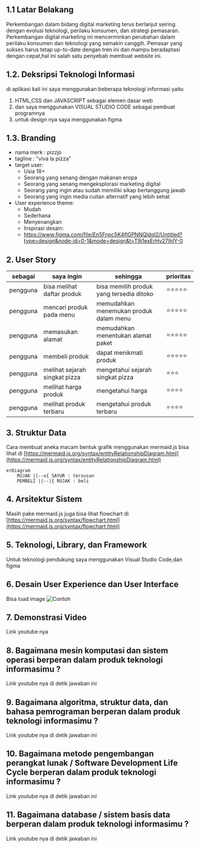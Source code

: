 ## 1.1 Latar Belakang

Perkembangan dalam bidang digital marketing terus berlanjut seiring dengan evolusi teknologi, perilaku konsumen, dan strategi pemasaran. Perkembangan digital marketing ini mencerminkan perubahan dalam perilaku konsumen dan teknologi yang semakin canggih. Pemasar yang sukses harus tetap up-to-date dengan tren ini dan mampu beradaptasi dengan cepat,hal ini salah satu penyebab membuat website ini.

## 1.2. Deksripsi Teknologi Informasi

di aplikasi kali ini saya menggunakan beberapa teknologi informasi yaitu
1. HTML,CSS dan JAVASCRIPT sebagai elemen dasar web
2. dan saya menggunakan VISUAL STUDIO CODE sebagai pembuat programnya
3. untuk design nya saya menggunakan figma 


## 1.3. Branding

- nama merk : pizzjo                                                                                                   
- tagline : "viva la pizza"                                                                                            
- target user:
    - Usia 18+                                                                                                
    - Seorang yang senang dengan makanan eropa                                                                         
    - Seorang yang senang mengeksplorasi marketing digital
    - Seorang yang ingin atau sudah memiliki sikap bertanggung jawab
    - Seorang yang ingin media cuitan alternatif yang lebih sehat
- User experience theme:
   - Mudah
   - Sederhana
   - Menyenangkan
   - Inspirasi desain:
   - https://www.figma.com/file/En5Fnpc5K4flGPNNQldqI2/Untitled?type=design&node-id=0-1&mode=design&t=T9i1exErHv27IhIY-0


## 2. User Story

sebagai | saya ingin | sehingga | prioritas
---|---|---|---
pengguna | bisa melihat daftar produk | bisa memilih produk yang tersedia ditoko | ⭐⭐⭐⭐⭐
pengguna | mencari produk pada menu | memudahkan menemukan produk dalam menu | ⭐⭐⭐⭐⭐
pengguna | memasukan alamat | memudahkan menentukan alamat paket | ⭐⭐⭐⭐⭐
pengguna | membeli produk | dapat menikmati produk | ⭐⭐⭐⭐⭐
pengguna | melihat sejarah singkat pizza | mengetahui sejarah singkat pizza  | ⭐⭐⭐
pengguna | melihat harga produk | mengetahui harga | ⭐⭐⭐⭐
pengguna | melihat produk terbaru | mengetahui produk terbaru | ⭐⭐⭐⭐

## 3. Struktur Data

Cara membuat aneka macam bentuk grafik menggunakan mermaid.js bisa lihat di [https://mermaid.js.org/syntax/entityRelationshipDiagram.html](https://mermaid.js.org/syntax/entityRelationshipDiagram.html) 

```mermaid
erDiagram
    RUJAK ||--o{ SAYUR : tersusun
    PEMBELI ||--|{ RUJAK : beli
```

## 4. Arsitektur Sistem

Masih pake mermaid.js juga bisa lihat flowchart di [https://mermaid.js.org/syntax/flowchart.html](https://mermaid.js.org/syntax/flowchart.html)

## 5. Teknologi, Library, dan Framework
Untuk teknologi pendukung saya menggunakan Visual Studio Code,dan figma 
## 6. Desain User Experience dan User Interface

Bisa load image 
![Contoh](https://fastly.picsum.photos/id/318/536/354.jpg?hmac=Ixy-wle80nudIR_cmnF1iY2y6rMUH7_9sk-BP1fTpM8)

## 7. Demonstrasi Video

Link youtube nya

## 8. Bagaimana mesin komputasi dan sistem operasi berperan dalam produk teknologi informasimu ?

Link youtube nya di detik jawaban ini

## 9. Bagaimana algoritma, struktur data, dan bahasa pemrograman berperan dalam produk teknologi informasimu ?

Link youtube nya di detik jawaban ini

## 10. Bagaimana metode pengembangan perangkat lunak / Software Development Life Cycle berperan dalam produk teknologi informasimu ?

Link youtube nya di detik jawaban ini

## 11. Bagaimana database / sistem basis data berperan dalam produk teknologi informasimu ?

Link youtube nya di detik jawaban ini
